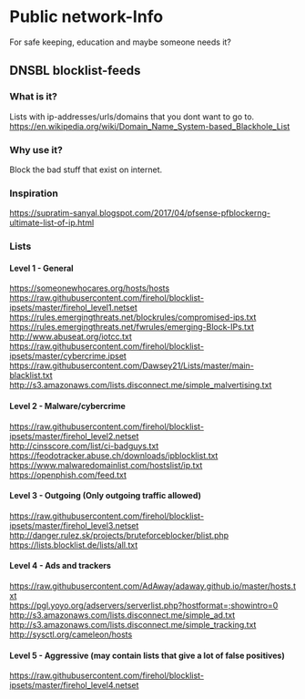 # Public network-Info  

For safe keeping, education and maybe someone needs it?  


## DNSBL blocklist-feeds


### What is it?
Lists with ip-addresses/urls/domains that you dont want to go to.   
https://en.wikipedia.org/wiki/Domain_Name_System-based_Blackhole_List  


### Why use it?  
Block the bad stuff that exist on internet.  


### Inspiration  

https://supratim-sanyal.blogspot.com/2017/04/pfsense-pfblockerng-ultimate-list-of-ip.html


### Lists


#### Level 1 - General  

https://someonewhocares.org/hosts/hosts  
https://raw.githubusercontent.com/firehol/blocklist-ipsets/master/firehol_level1.netset  
https://rules.emergingthreats.net/blockrules/compromised-ips.txt  
https://rules.emergingthreats.net/fwrules/emerging-Block-IPs.txt  
http://www.abuseat.org/iotcc.txt  
https://raw.githubusercontent.com/firehol/blocklist-ipsets/master/cybercrime.ipset  
https://raw.githubusercontent.com/Dawsey21/Lists/master/main-blacklist.txt  
http://s3.amazonaws.com/lists.disconnect.me/simple_malvertising.txt  


#### Level 2 - Malware/cybercrime  

https://raw.githubusercontent.com/firehol/blocklist-ipsets/master/firehol_level2.netset  
http://cinsscore.com/list/ci-badguys.txt  
https://feodotracker.abuse.ch/downloads/ipblocklist.txt  
https://www.malwaredomainlist.com/hostslist/ip.txt  
https://openphish.com/feed.txt  


#### Level 3 - Outgoing (Only outgoing traffic allowed)  

https://raw.githubusercontent.com/firehol/blocklist-ipsets/master/firehol_level3.netset  
http://danger.rulez.sk/projects/bruteforceblocker/blist.php  
https://lists.blocklist.de/lists/all.txt  


#### Level 4 - Ads and trackers   

https://raw.githubusercontent.com/AdAway/adaway.github.io/master/hosts.txt  
https://pgl.yoyo.org/adservers/serverlist.php?hostformat=;showintro=0  
http://s3.amazonaws.com/lists.disconnect.me/simple_ad.txt  
http://s3.amazonaws.com/lists.disconnect.me/simple_tracking.txt  
http://sysctl.org/cameleon/hosts  


#### Level 5 - Aggressive (may contain lists that give a lot of false positives)  

https://raw.githubusercontent.com/firehol/blocklist-ipsets/master/firehol_level4.netset  
